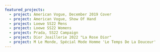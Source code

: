 ```yaml
---
featured_projects:
  - project: American Vogue, December 2019 Cover
  - project: American Vogue, Show Of Hand
  - project: Loewe SS22 Mens
  - project: Loewe SS22 Womens
  - project: Prada, SS22 Campaign
  - project: Dior Joaillerie 2022 "La Rose Dior"
  - project: M Le Monde, Spécial Mode Homme 'Le Temps De La Douceur'
---
```

